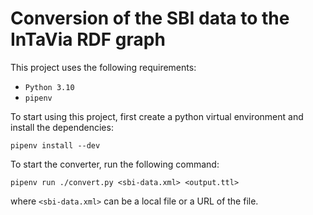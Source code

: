 # Conversion of the SBI data to the InTaVia RDF graph

This project uses the following requirements:

- `Python 3.10`
- `pipenv`

To start using this project, first create a python virtual environment and install the dependencies:

    pipenv install --dev

To start the converter, run the following command:

    pipenv run ./convert.py <sbi-data.xml> <output.ttl>

where `<sbi-data.xml>` can be a local file or a URL of the file.
